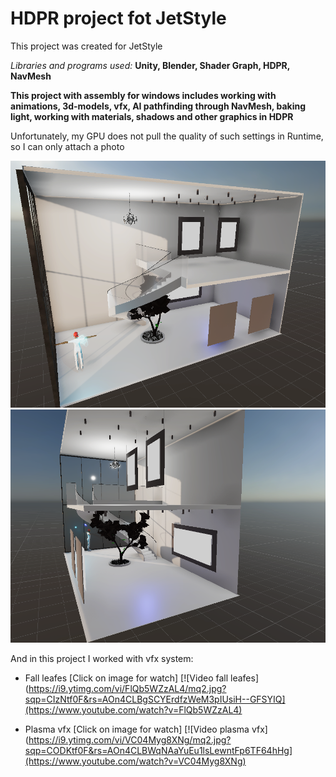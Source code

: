 # HDPR project fot JetStyle 

This project was created for JetStyle

_Libraries and programs used:_ **Unity, Blender, Shader Graph, HDPR, NavMesh**

**This project with assembly for windows includes working with animations, 3d-models, vfx, AI pathfinding through NavMesh, baking light, working with materials, shadows and other graphics in HDPR**

Unfortunately, my GPU does not pull the quality of such settings in Runtime, so I can only attach a photo

![View 1 Image](https://github.com/Shukret/HDPR-VFX-NavMesh-AI/blob/main/ImgPrev/View1.png)
![View 2 Image](https://github.com/Shukret/HDPR-VFX-NavMesh-AI/blob/main/ImgPrev/View2.png)

And in this project I worked with vfx system:
  * Fall leafes [Click on image for watch]
[![Video fall leafes](https://i9.ytimg.com/vi/FlQb5WZzAL4/mq2.jpg?sqp=CIzNtf0F&rs=AOn4CLBgSCYErdfzWeM3pIUsiH--GFSYIQ](https://www.youtube.com/watch?v=FlQb5WZzAL4)
  
  * Plasma vfx [Click on image for watch]
 [![Video plasma vfx](https://i9.ytimg.com/vi/VC04Myg8XNg/mq2.jpg?sqp=CODKtf0F&rs=AOn4CLBWqNAaYuEu1lsLewntFp6TF64hHg](https://www.youtube.com/watch?v=VC04Myg8XNg)

